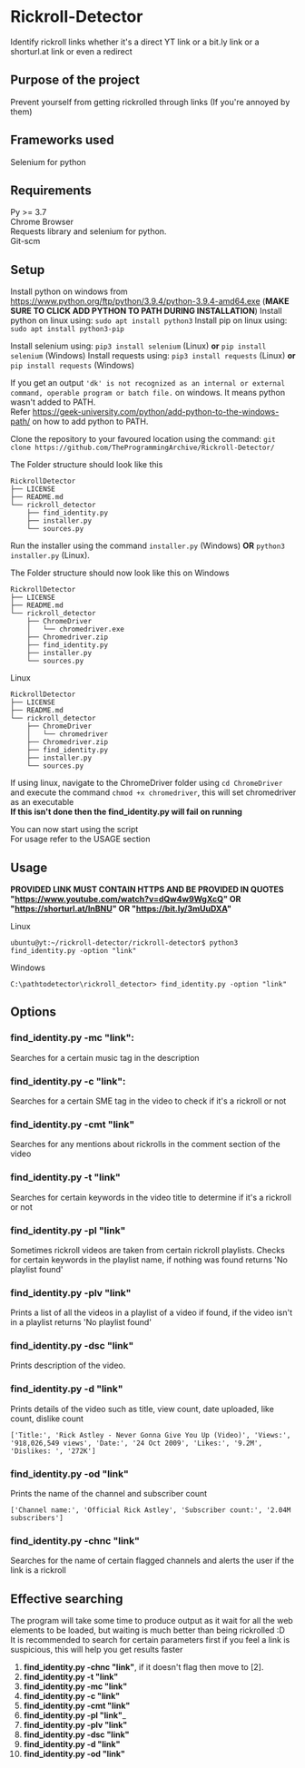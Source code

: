 # Rickroll-Detector
Identify rickroll links whether it's a direct YT link or a bit.ly link or a shorturl.at link or even a redirect

## Purpose of the project
Prevent yourself from getting rickrolled through links (If you're annoyed by them) <br/>

## Frameworks used
Selenium for python

## Requirements
Py >= 3.7 <br>
Chrome Browser <br>
Requests library and selenium for python. <br />
Git-scm

## Setup
Install python on windows from https://www.python.org/ftp/python/3.9.4/python-3.9.4-amd64.exe (__MAKE SURE TO CLICK ADD PYTHON TO PATH DURING INSTALLATION__)
Install python on linux using: ```sudo apt install python3```
Install pip on linux using: ```sudo apt install python3-pip```

Install selenium using: ```pip3 install selenium``` (Linux) __or__ ```pip install selenium``` (Windows)
Install requests using: ```pip3 install requests``` (Linux) __or__ ```pip install requests``` (Windows)

If you get an output ```'dk' is not recognized as an internal or external command, operable program or batch file.``` on windows. It means python wasn't added to PATH. <br />
Refer https://geek-university.com/python/add-python-to-the-windows-path/ on how to add python to PATH.

Clone the repository to your favoured location using the command: ``` git clone https://github.com/TheProgrammingArchive/Rickroll-Detector/ ```

The Folder structure should look like this <br>
```
RickrollDetector
├── LICENSE
├── README.md
└── rickroll_detector
    ├── find_identity.py
    ├── installer.py
    └── sources.py
```

Run the installer using the command ```installer.py``` (Windows) __OR__ ```python3 installer.py``` (Linux).

The Folder structure should now look like this on Windows<br>
```
RickrollDetector
├── LICENSE
├── README.md
└── rickroll_detector
    ├── ChromeDriver
    │   └── chromedriver.exe
    ├── Chromedriver.zip
    ├── find_identity.py
    ├── installer.py
    └── sources.py
```

Linux 
```
RickrollDetector
├── LICENSE
├── README.md
└── rickroll_detector
    ├── ChromeDriver
    │   └── chromedriver
    ├── Chromedriver.zip
    ├── find_identity.py
    ├── installer.py
    └── sources.py
```
If using linux, navigate to the ChromeDriver folder using ```cd ChromeDriver``` and execute the command ```chmod +x chromedriver```, this will set chromedriver as an executable <br>
__If this isn't done then the find_identity.py will fail on running__

You can now start using the script  <br>
For usage refer to the USAGE section

## Usage
__PROVIDED LINK MUST CONTAIN HTTPS AND BE PROVIDED IN QUOTES<br>
"https://www.youtube.com/watch?v=dQw4w9WgXcQ" OR "https://shorturl.at/lnBNU" OR  "https://bit.ly/3mUuDXA"__

Linux <br>
```
ubuntu@yt:~/rickroll-detector/rickroll-detector$ python3 find_identity.py -option "link"
```

Windows <br>
```
C:\pathtodetector\rickroll_detector> find_identity.py -option "link"
```

## Options
### find_identity.py -mc "link":
Searches for a certain music tag in the description

### find_identity.py -c "link": 
Searches for a certain SME tag in the video to check if it's a rickroll or not

### find_identity.py -cmt "link"
Searches for any mentions about rickrolls in the comment section of the video

### find_identity.py -t "link"
Searches for certain keywords in the video title to determine if it's a rickroll or not

### find_identity.py -pl "link"
Sometimes rickroll videos are taken from certain rickroll playlists. Checks for certain keywords in the playlist name, if nothing was found returns 'No playlist found'

### find_identity.py -plv "link"
Prints a list of all the videos in a playlist of a video if found, if the video isn't in a playlist returns 'No playlist found'

### find_identity.py -dsc "link"
Prints description of the video.

### find_identity.py -d "link"
Prints details of the video such as title, view count, date uploaded, like count, dislike count 
```
['Title:', 'Rick Astley - Never Gonna Give You Up (Video)', 'Views:', '918,026,549 views', 'Date:', '24 Oct 2009', 'Likes:', '9.2M', 'Dislikes: ', '272K']
```

### find_identity.py -od "link"
Prints the name of the channel and subscriber count 

```
['Channel name:', 'Official Rick Astley', 'Subscriber count:', '2.04M subscribers']
```

### find_identity.py -chnc "link"
Searches for the name of certain flagged channels and alerts the user if the link is a rickroll

## Effective searching
The program will take some time to produce output as it wait for all the web elements to be loaded, but waiting is much better than being rickrolled :D <br>
It is recommended to search for certain parameters first if you feel a link is suspicious, this will help you get results faster <br>

1. __find_identity.py -chnc "link"__, if it doesn't flag then move to [2].
2. __find_identity.py -t "link"__
3. __find_identity.py -mc "link"__
4. __find_identity.py -c "link"__
5. __find_identity.py -cmt "link"__
5. __find_identity.py -pl "link"___
6. __find_identity.py -plv "link"__
7. __find_identity.py -dsc "link"__
8. __find_identity.py -d "link"__
9. __find_identity.py -od "link"__
